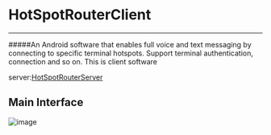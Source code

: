 # HotSpotRouterClient


_ _ _


#####An Android software that enables full voice and text messaging by connecting to specific terminal hotspots. Support terminal authentication, connection and so on. This is client software

server:[HotSpotRouterServer](https://github.com/fenghaohaha/HotSpotRouterServer.git)

## Main Interface
![image](https://github.com/fenghaohaha/HotSpotRouterServer/img/main.png)
